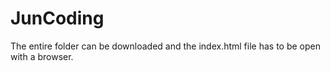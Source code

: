 # JunCoding

The entire folder can be downloaded and the index.html file has to be open with a browser.

